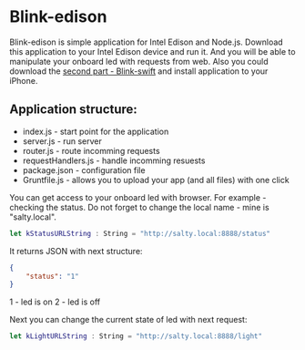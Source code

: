 # Blink-edison

Blink-edison is simple application for Intel Edison and Node.js. Download this application to your Intel Edison device and run it. And you will be able to manipulate your onboard led with requests from web. Also you could download the [second part - Blink-swift](https://github.com/snyuryev/Blink-swift/) and install application to your iPhone.

Application structure:
---

* index.js - start point for the application
* server.js - run server
* router.js - route incomming requests
* requestHandlers.js - handle incomming resuests
* package.json - configuration file
* Gruntfile.js - allows you to upload your app (and all files) with one click



You can get access to your onboard led with browser. For example - checking the status. Do not forget to change the local name - mine is "salty.local". 

```swift
let kStatusURLString : String = "http://salty.local:8888/status"
```

It returns JSON with next structure:

```json
{
    "status": "1"
}
```

1 - led is on
2 - led is off

Next you can change the current state of led with next request:

```swift
let kLightURLString : String = "http://salty.local:8888/light"
```


